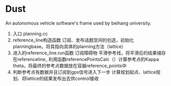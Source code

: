 # Dust
An autonomous vehicle software's frame used by beihang university.
1. 入口
planning.cc
2. reference_line构造函数
订阅、发布话题空间的创造，初始化planningbase。将其指向具体的planning方法（lattice）
3. 进入的reference_line.run函数
订阅障碍物
平滑参考线，将平滑后的结果储存在referenceline_
利用函数referencePointsCalc（）计算参考点的Kappa theta，将最终的参考点数据放在容器reference_points中
4. 判断参考点有数据并且订阅到gps信号进入下一步
计算规划起点、lattice规划、将lattice的结果发布出去供control接收
